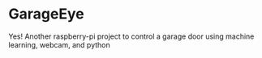 GarageEye
=========

Yes! Another raspberry-pi project to control a garage door using machine learning, webcam, and python

